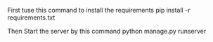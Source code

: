First tuse this command to install the requirements
pip install -r requirements.txt

Then Start the server by this command
python manage.py runserver
